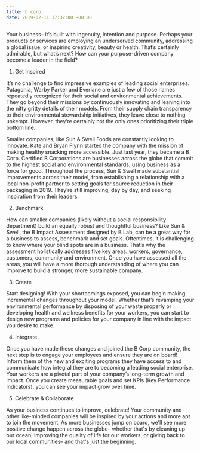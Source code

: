 ```yaml
---
title: b corp
date: 2019-02-11 17:32:00 -08:00
---
```


Your business– it’s built with ingenuity, intention and purpose. Perhaps your products or services are employing an underserved community, addressing a global issue, or inspiring creativity, beauty or health. That’s certainly admirable, but what’s next? How can your purpose-driven company become a leader in the field? 
 
1. Get Inspired
 
It’s no challenge to find impressive examples of leading social enterprises. Patagonia, Warby Parker and Everlane are just a few of those names repeatedly recognized for their social and environmental achievements. They go beyond their missions by continuously innovating and leaning into the nitty gritty details of their models. From their supply chain transparency to their environmental stewardship initiatives, they leave close to nothing unkempt. However, they’re certainly not the only ones prioritizing their triple bottom line. 
 
Smaller companies, like Sun & Swell Foods are constantly looking to innovate. Kate and Bryan Flynn started the company with the mission of making healthy snacking more accessible. Just last year, they became a B Corp. Certified B Corporations are businesses across the globe that commit to the highest social and environmental standards, using business as a force for good. Throughout the process, Sun & Swell made substantial improvements across their model, from establishing a relationship with a local non-profit partner to setting goals for source reduction in their packaging in 2019. They’re still improving, day by day, and seeking inspiration from their leaders. 
 

 
2. Benchmark 

How can smaller companies (likely without a social responsibility department) build an equally robust and thoughtful business? Like Sun & Swell, the B Impact Assessment designed by B Lab, can be a great way for a business to assess, benchmark and set goals. Oftentimes, it is challenging to know where your blind spots are in a business. That’s why the assessment holistically addresses five key areas: workers, governance, customers, community and environment. Once you have assessed all the areas, you will have a more thorough understanding of where you can improve to build a stronger, more sustainable company. 


3. Create 
 
Start designing! With your shortcomings exposed, you can begin making incremental changes throughout your model. Whether that’s revamping your environmental performance by disposing of your waste properly or developing health and wellness benefits for your workers, you can start to design new programs and policies for your company in line with the impact you desire to make. 

4. Integrate 
 
Once you have made these changes and joined the B Corp community, the next step is to engage your employees and ensure they are on board! Inform them of the new and exciting programs they have access to and communicate how integral they are to becoming a leading social enterprise. Your workers are a pivotal part of your company’s long-term growth and impact. Once you create measurable goals and set KPIs (Key Performance Indicators), you can see your impact grow over time.



5. Celebrate & Collaborate 
 
As your business continues to improve, celebrate! Your community and other like-minded companies will be inspired by your actions and more apt to join the movement. As more businesses jump on board, we'll see more positive change happen across the globe– whether that's by cleaning up our ocean, improving the quality of life for our workers, or giving back to our local communities– and that's just the beginning.

